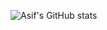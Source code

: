 ![Asif's GitHub stats](https://github-readme-stats.vercel.app/api?username=asiftm&show_icons=true&theme=highcontrast)


